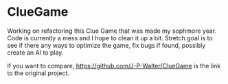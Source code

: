 # ClueGame

Working on refactoring this Clue Game that was made my sophmore year. Code is currently a mess and I hope to clean it up a bit. Stretch goal is to see if there any ways to optimize the game, fix bugs if found, possibly create an AI to play.

If you want to compare, https://github.com/J-P-Walter/ClueGame is the link to the original project. 
